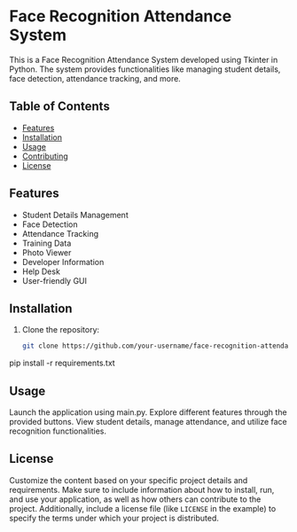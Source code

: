 # Face Recognition Attendance System

This is a Face Recognition Attendance System developed using Tkinter in Python. The system provides functionalities like managing student details, face detection, attendance tracking, and more.

## Table of Contents

- [Features](#features)
- [Installation](#installation)
- [Usage](#usage)
- [Contributing](#contributing)
- [License](#license)

## Features

- Student Details Management
- Face Detection
- Attendance Tracking
- Training Data
- Photo Viewer
- Developer Information
- Help Desk
- User-friendly GUI

## Installation

1. Clone the repository:

   ```bash
   git clone https://github.com/your-username/face-recognition-attendance-system.git
pip install -r requirements.txt

## Usage
Launch the application using main.py.
Explore different features through the provided buttons.
View student details, manage attendance, and utilize face recognition functionalities.

## License
Customize the content based on your specific project details and requirements. Make sure to include information about how to install, run, and use your application, as well as how others can contribute to the project. Additionally, include a license file (like `LICENSE` in the example) to specify the terms under which your project is distributed.
